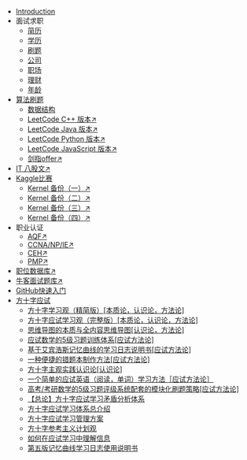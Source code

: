 +   [Introduction](README.md)
+   面试求职
    +   [简历](docs/面试求职/简历.md)
    +   [学历](docs/面试求职/学历.md)
    +   [刷题](docs/面试求职/刷题.md)
    +   [公司](docs/面试求职/公司.md)
    +   [职场](docs/面试求职/职场.md)
    +   [理财](docs/面试求职/理财.md)
    +   [年龄](docs/面试求职/年龄.md)
+   [算法刷题](docs/Algorithm/README.md)
    +   [数据结构](docs/Algorithm/DataStructure/README.md)
    +   [LeetCode C++ 版本↗](https://algo.apachecn.org/#/docs/leetcode/cpp/README) 
    +   [LeetCode Java 版本↗](https://algo.apachecn.org/#/docs/leetcode/java/README) 
    +   [LeetCode Python 版本↗](https://algo.apachecn.org/#/docs/leetcode/python/README)
    +   [LeetCode JavaScript 版本↗](https://algo.apachecn.org/#/docs/leetcode/javascript/README)
    +   [剑指offer↗](https://algo.apachecn.org/#/docs/jianzhioffer/java/README)
+   [IT 八股文↗](https://bgww.apachecn.org/#/)
+   [Kaggle比赛](docs/Kaggle/README.md)
    +   [Kernel 备份（一）↗](https://github.com/it-ebooks-0/kaggle-kernel-pt1)
    +   [Kernel 备份（二）↗](https://github.com/it-ebooks-0/kaggle-kernel-pt2)
    +   [Kernel 备份（三）↗](https://github.com/it-ebooks-0/kaggle-kernel-pt3)
    +   [Kernel 备份（四）↗](https://github.com/it-ebooks-0/kaggle-kernel-pt4)
+   职业认证
    +    [AQF↗](https://github.com/apachecn/interview-books/tree/master/AQF)
    +    [CCNA/NP/IE↗](https://github.com/apachecn/interview-books/tree/master/CCNA-NP-IE)
    +    [CEH↗](https://github.com/apachecn/interview-books/tree/master/CEH)
    +    [PMP↗](https://github.com/apachecn/interview-books/tree/master/PMP)
+    [职位数据库↗](https://github.com/apachecn/interview-books/tree/master/%E8%81%8C%E4%BD%8D%E6%95%B0%E6%8D%AE%E5%BA%93)
+    [牛客面试题库↗](https://github.com/apachecn/interview-books/tree/master/NowCoder)
+   [GitHub快速入门](docs/GitHub/README.md)
+   [方十字应试](docs/方十字应试/README.md)
    +   [方十字学习观（精简版）[本质论，认识论，方法论]](docs/方十字应试/01.md)
    +   [方十字应试学习观（完整版）[本质论，认识论，方法论]](docs/方十字应试/02.md)
    +   [思维导图的本质与全内容思维导图[认识论，方法论]](docs/方十字应试/03.md)
    +   [应试数学的5级习题训练体系[应试方法论]](docs/方十字应试/04.md)
    +   [基于艾宾浩斯记忆曲线的学习日志说明书[应试方法论]](docs/方十字应试/05.md)
    +   [一种便捷的错题本制作方法[应试方法论]](docs/方十字应试/06.md)
    +   [方十字主观实践认识论[认识论]](docs/方十字应试/07.md)
    +   [一个简单的应试英语（阅读，单词）学习方法［应试方法论］](docs/方十字应试/08.md)
    +   [高考/考研数学的5级习题评级系统配套的模块化刷题策略[应试方法论]](docs/方十字应试/09.md)
    +   [【总论】方十字应试学习矛盾分析体系](docs/方十字应试/10.md)
    +   [方十字应试学习体系总介绍](docs/方十字应试/11.md)
    +   [方十字应试学习管理方案](docs/方十字应试/12.md)
    +   [方十字参考主义计划观](docs/方十字应试/13.md)
    +   [如何在应试学习中理解信息](docs/方十字应试/14.md)
    +   [第五版记忆曲线学习日志使用说明书](docs/方十字应试/15.md)

